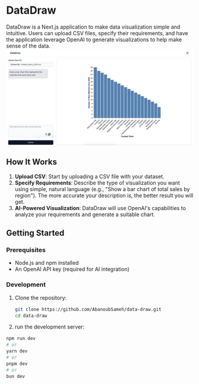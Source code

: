 # DataDraw

DataDraw is a Next.js application to make data visualization simple and intuitive. Users can upload CSV files, specify their requirements, and have the application leverage OpenAI to generate visualizations to help make sense of the data.
![alt text](./public/Data%20draw.png)

## How It Works

1. **Upload CSV**: Start by uploading a CSV file with your dataset.
2. **Specify Requirements**: Describe the type of visualization you want using simple, natural language (e.g., "Show a bar chart of total sales by region"). The more accurate your description is, the better result you will get.
3. **AI-Powered Visualization**: DataDraw will use OpenAI's capabilities to analyze your requirements and generate a suitable chart.

## Getting Started

### Prerequisites

- Node.js and npm installed
- An OpenAI API key (required for AI integration)

### Development

1. Clone the repository:

   ```bash
   git clone https://github.com/AbanoubSameh/data-draw.git
   cd data-draw


2. run the development server:

```bash
npm run dev
# or
yarn dev
# or
pnpm dev
# or
bun dev
```
